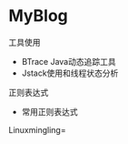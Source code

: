 # MyBlog

工具使用

 - BTrace Java动态追踪工具
 - Jstack使用和线程状态分析

正则表达式

 - 常用正则表达式

Linuxmingling=
<!--stackedit_data:
eyJoaXN0b3J5IjpbLTE3NTI2MjEwMzksMTUwMjAwOTAzMiwtND
QwNjkxNDg1XX0=
-->